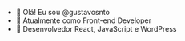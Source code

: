 - 👋 Olá! Eu sou @gustavosnto
- 👀 Atualmente como Front-end Developer
- 🌱 Desenvolvedor React, JavaScript e WordPress
<!-- - 📫 How to reach me ... -->

<!---
gustavosnto/gustavosnto is a ✨ special ✨ repository because its `README.md` (this file) appears on your GitHub profile.
You can click the Preview link to take a look at your changes.
--->
